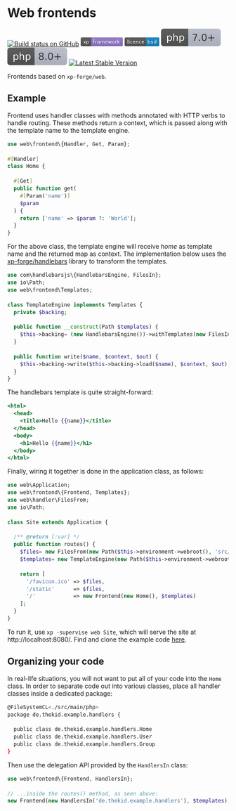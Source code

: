 Web frontends
=============

[![Build status on GitHub](https://github.com/xp-forge/frontend/workflows/Tests/badge.svg)](https://github.com/xp-forge/frontend/actions)
[![XP Framework Module](https://raw.githubusercontent.com/xp-framework/web/master/static/xp-framework-badge.png)](https://github.com/xp-framework/core)
[![BSD Licence](https://raw.githubusercontent.com/xp-framework/web/master/static/licence-bsd.png)](https://github.com/xp-framework/core/blob/master/LICENCE.md)
[![Requires PHP 7.0+](https://raw.githubusercontent.com/xp-framework/web/master/static/php-7_0plus.svg)](http://php.net/)
[![Supports PHP 8.0+](https://raw.githubusercontent.com/xp-framework/web/master/static/php-8_0plus.svg)](http://php.net/)
[![Latest Stable Version](https://poser.pugx.org/xp-forge/frontend/version.png)](https://packagist.org/packages/xp-forge/frontend)

Frontends based on `xp-forge/web`.

## Example

Frontend uses handler classes with methods annotated with HTTP verbs to handle routing. These methods return a context, which is passed along with the template name to the template engine.

```php
use web\frontend\{Handler, Get, Param};

#[Handler]
class Home {

  #[Get]
  public function get(
    #[Param('name')]
    $param
  ) {
    return ['name' => $param ?: 'World'];
  }
}
```

For the above class, the template engine will receive *home* as template name and the returned map as context. The implementation below uses the [xp-forge/handlebars](https://github.com/xp-forge/handlebars) library to transform the templates.

```php
use com\handlebarsjs\{HandlebarsEngine, FilesIn};
use io\Path;
use web\frontend\Templates;

class TemplateEngine implements Templates {
  private $backing;

  public function __construct(Path $templates) {
    $this->backing= (new HandlebarsEngine())->withTemplates(new FilesIn($templates));
  }

  public function write($name, $context, $out) {
    $this->backing->write($this->backing->load($name), $context, $out);
  }
}
```

The handlebars template is quite straight-forward:

```handlebars
<html>
  <head>
    <title>Hello {{name}}</title>
  </head>
  <body>
    <h1>Hello {{name}}</h1>
  </body>
</html>
```

Finally, wiring it together is done in the application class, as follows:

```php
use web\Application;
use web\frontend\{Frontend, Templates};
use web\handler\FilesFrom;
use io\Path;

class Site extends Application {

  /** @return [:var] */
  public function routes() {
    $files= new FilesFrom(new Path($this->environment->webroot(), 'src/main/webapp'));
    $templates= new TemplateEngine(new Path($this->environment->webroot(), 'src/main/handlebars'));

    return [
      '/favicon.ico' => $files,
      '/static'      => $files,
      '/'            => new Frontend(new Home(), $templates)
    ];
  }
}
```

To run it, use `xp -supervise web Site`, which will serve the site at http://localhost:8080/. Find and clone the example code [here](https://gist.github.com/thekid/8ce84b0d0de8fce5b6dd5faa22e1d716).

## Organizing your code

In real-life situations, you will not want to put all of your code into the `Home` class. In order to separate code out into various classes, place all handler classes inside a dedicated package:

```bash
@FileSystemCL<./src/main/php>
package de.thekid.example.handlers {

  public class de.thekid.example.handlers.Home
  public class de.thekid.example.handlers.User
  public class de.thekid.example.handlers.Group
}
```

Then use the delegation API provided by the `HandlersIn` class:

```php
use web\frontend\{Frontend, HandlersIn};

// ...inside the routes() method, as seen above:
new Frontend(new HandlersIn('de.thekid.example.handlers'), $templates);
```